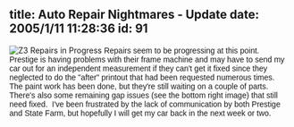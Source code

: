 title: Auto Repair Nightmares - Update
date: 2005/1/11 11:28:36
id: 91
---
![Z3 Repairs in Progress](/photo/z3/RepairPanorama.jpg) <font face="Arial">Repairs seem to be progressing at this point.  Prestige is having problems with their frame machine and may have to send my car out for an independent measurement if they can't get it fixed since they neglected to do the "after" printout that had been requested numerous times.  The paint work has been done, but they're still waiting on a couple of parts.  There's also some remaining gap issues (see the bottom right image) that still need fixed.  I've been frustrated by the lack of communication by both Prestige and State Farm, but hopefully I will get my car back in the next week or two. </font>